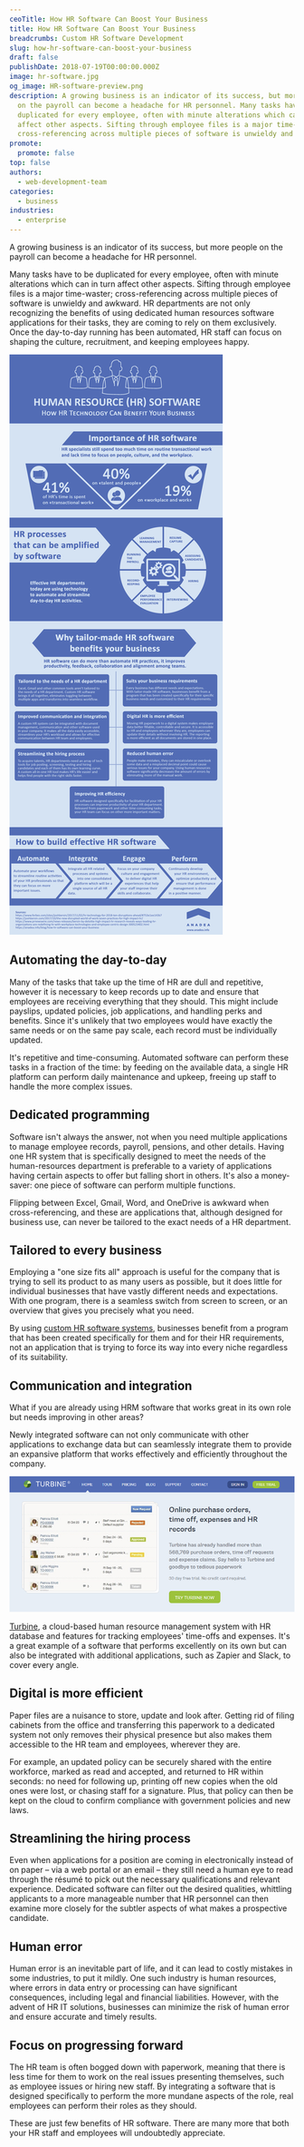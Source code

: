 ```yaml
---
ceoTitle: How HR Software Can Boost Your Business
title: How HR Software Can Boost Your Business
breadcrumbs: Custom HR Software Development
slug: how-hr-software-can-boost-your-business
draft: false
publishDate: 2018-07-19T00:00:00.000Z
image: hr-software.jpg
og_image: HR-software-preview.png
description: A growing business is an indicator of its success, but more people
  on the payroll can become a headache for HR personnel. Many tasks have to be
  duplicated for every employee, often with minute alterations which can in turn
  affect other aspects. Sifting through employee files is a major time-waster;
  cross-referencing across multiple pieces of software is unwieldy and awkward.
promote:
  promote: false
top: false
authors:
  - web-development-team
categories:
  - business
industries:
  - enterprise
---
```

A growing business is an indicator of its success, but more people on the payroll can become a headache for HR personnel.

Many tasks have to be duplicated for every employee, often with minute alterations which can in turn affect other aspects. Sifting through employee files is a major time-waster; cross-referencing across multiple pieces of software is unwieldy and awkward. HR departments are not only recognizing the benefits of using dedicated human resources software applications for their tasks, they are coming to rely on them exclusively. Once the day-to-day running has been automated, HR staff can focus on shaping the culture, recruitment, and keeping employees happy.

![Infographic: Benefits of HR Software](HR-software-infographic.png)

## Automating the day-to-day

Many of the tasks that take up the time of HR are dull and repetitive, however it is necessary to keep records up to date and ensure that employees are receiving everything that they should. This might include payslips, updated policies, job applications, and handling perks and benefits. Since it's unlikely that two employees would have exactly the same needs or on the same pay scale, each record must be individually updated.

It's repetitive and time-consuming. Automated software can perform these tasks in a fraction of the time: by feeding on the available data, a single HR platform can perform daily maintenance and upkeep, freeing up staff to handle the more complex issues.

## Dedicated programming

Software isn't always the answer, not when you need multiple applications to manage employee records, payroll, pensions, and other details. Having one HR system that is specifically designed to meet the needs of the human-resources department is preferable to a variety of applications having certain aspects to offer but falling short in others. It's also a money-saver: one piece of software can perform multiple functions.

Flipping between Excel, Gmail, Word, and OneDrive is awkward when cross-referencing, and these are applications that, although designed for business use, can never be tailored to the exact needs of a HR department.

## Tailored to every business

Employing a "one size fits all" approach is useful for the company that is trying to sell its product to as many users as possible, but it does little for individual businesses that have vastly different needs and expectations. With one program, there is a seamless switch from screen to screen, or an overview that gives you precisely what you need.

By using [custom HR software systems](https://anadea.info/services), businesses benefit from a program that has been created specifically for them and for their HR requirements, not an application that is trying to force its way into every niche regardless of its suitability.

## Communication and integration

What if you are already using HRM software that works great in its own role but needs improving in other areas?

Newly integrated software can not only communicate with other applications to exchange data but can seamlessly integrate them to provide an expansive platform that works effectively and efficiently throughout the company.

![Turbine](Turbine.png)

<a href="https://www.turbinehq.com/" target="_blank">Turbine</a>, a cloud-based human resource management system with HR database and features for tracking employees' time-offs and expenses. It's a great example of a software that performs excellently on its own but can also be integrated with additional applications, such as Zapier and Slack, to cover every angle.

## Digital is more efficient

Paper files are a nuisance to store, update and look after. Getting rid of filing cabinets from the office and transferring this paperwork to a dedicated system not only removes their physical presence but also makes them accessible to the HR team and employees, wherever they are.

For example, an updated policy can be securely shared with the entire workforce, marked as read and accepted, and returned to HR within seconds: no need for following up, printing off new copies when the old ones were lost, or chasing staff for a signature. Plus, that policy can then be kept on the cloud to confirm compliance with government policies and new laws.

## Streamlining the hiring process

Even when applications for a position are coming in electronically instead of on paper – via a web portal or an email – they still need a human eye to read through the résumé to pick out the necessary qualifications and relevant experience. Dedicated software can filter out the desired qualities, whittling applicants to a more manageable number that HR personnel can then examine more closely for the subtler aspects of what makes a prospective candidate.

## Human error

Human error is an inevitable part of life, and it can lead to costly mistakes in some industries, to put it mildly. One such industry is human resources, where errors in data entry or processing can have significant consequences, including legal and financial liabilities. However, with the advent of HR IT solutions, businesses can minimize the risk of human error and ensure accurate and timely results.

## Focus on progressing forward

The HR team is often bogged down with paperwork, meaning that there is less time for them to work on the real issues presenting themselves, such as employee issues or hiring new staff. By integrating a software that is designed specifically to perform the more mundane aspects of the role, real employees can perform their roles as they should.

These are just few benefits of HR software. There are many more that both your HR staff and employees will undoubtedly appreciate.
